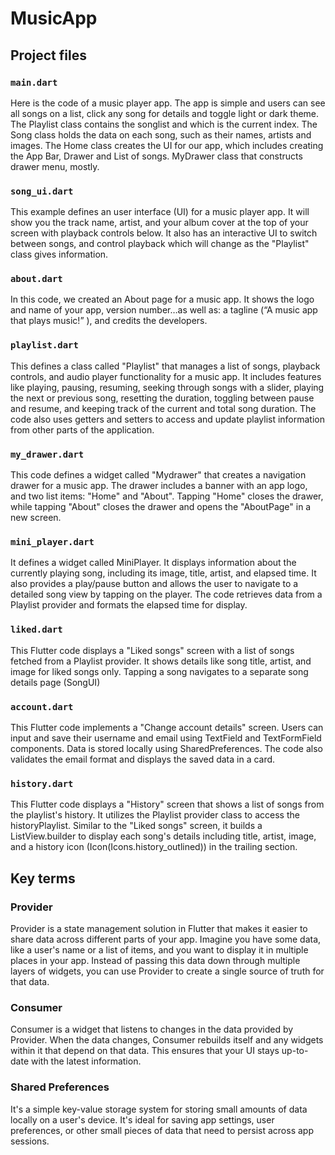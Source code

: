# MusicApp
## Project files
### `main.dart` 
Here is the code of a music player app. The app is simple and users can see all songs on a list, click any song for details and toggle light or dark theme. The Playlist class contains the songlist and which is the current index. The Song class holds the data on each song, such as their names, artists and images. The Home class creates the UI for our app, which includes creating the App Bar, Drawer and List of songs. MyDrawer class that constructs drawer menu, mostly.

### `song_ui.dart` 
This example defines an user interface (UI) for a music player app. It will show you the track name, artist, and your album cover at the top of your screen with playback controls below. It also has an interactive UI to switch between songs, and control playback which will change as the "Playlist" class gives information.

### `about.dart` 
In this code, we created an About page for a music app. It shows the logo and name of your app, version number…as well as: a tagline (“A music app that plays music!” ), and credits the developers.

### `playlist.dart`
This defines a class called "Playlist" that manages a list of songs, playback controls, and audio player functionality for a music app. It includes features like playing, pausing, resuming, seeking through songs with a slider, playing the next or previous song, resetting the duration, toggling between pause and resume, and keeping track of the current and total song duration. The code also uses getters and setters to access and update playlist information from other parts of the application.

### `my_drawer.dart`
This code defines a widget called "Mydrawer" that creates a navigation drawer for a music app. The drawer includes a banner with an app logo, and two list items: "Home" and "About". Tapping "Home" closes the drawer, while tapping "About" closes the drawer and opens the "AboutPage" in a new screen.

### `mini_player.dart`
It defines a widget called MiniPlayer. It displays information about the currently playing song, including its image, title, artist, and elapsed time. It also provides a play/pause button and allows the user to navigate to a detailed song view by tapping on the player. The code retrieves data from a Playlist provider and formats the elapsed time for display.

### `liked.dart`
This Flutter code displays a "Liked songs" screen with a list of songs fetched from a Playlist provider. It shows details like song title, artist, and image for liked songs only. Tapping a song navigates to a separate song details page (SongUI)

### `account.dart`
This Flutter code implements a "Change account details" screen. Users can input and save their username and email using TextField and TextFormField components. Data is stored locally using SharedPreferences. The code also validates the email format and displays the saved data in a card.

### `history.dart`
This Flutter code displays a "History" screen that shows a list of songs from the playlist's history. It utilizes the Playlist provider class to access the historyPlaylist. Similar to the "Liked songs" screen, it builds a ListView.builder to display each song's details including title, artist, image, and a history icon (Icon(Icons.history_outlined)) in the trailing section.

## Key terms

### Provider
Provider is a state management solution in Flutter that makes it easier to share data across different parts of your app. Imagine you have some data, like a user's name or a list of items, and you want to display it in multiple places in your app. Instead of passing this data down through multiple layers of widgets, you can use Provider to create a single source of truth for that data.

### Consumer
Consumer is a widget that listens to changes in the data provided by Provider. When the data changes, Consumer rebuilds itself and any widgets within it that depend on that data. This ensures that your UI stays up-to-date with the latest information.

### Shared Preferences
It's a simple key-value storage system for storing small amounts of data locally on a user's device. It's ideal for saving app settings, user preferences, or other small pieces of data that need to persist across app sessions.


